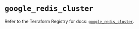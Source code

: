 # `google_redis_cluster`

Refer to the Terraform Registry for docs: [`google_redis_cluster`](https://registry.terraform.io/providers/hashicorp/google-beta/5.18.0/docs/resources/google_redis_cluster).

